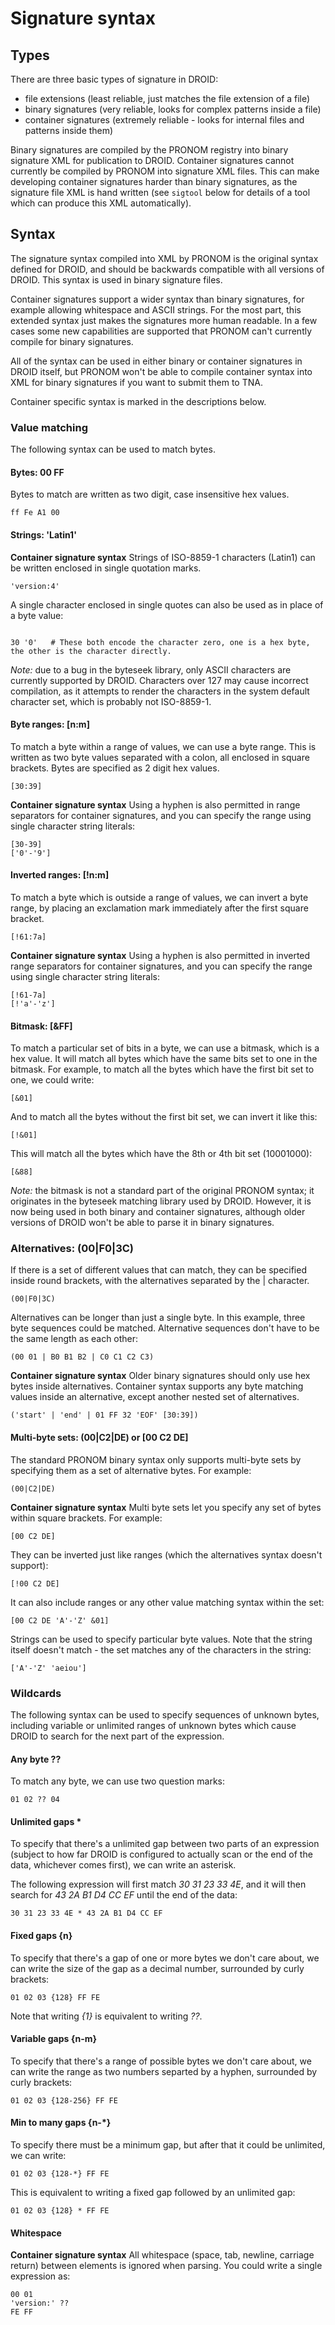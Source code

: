 # Signature syntax

## Types
There are three basic types of signature in DROID:

  * file extensions (least reliable, just matches the file extension of a file)
  * binary signatures (very reliable, looks for complex patterns inside a file)
  * container signatures (extremely reliable - looks for internal files and patterns inside them) 

Binary signatures are compiled by the PRONOM registry into binary signature XML for publication to DROID.  Container signatures cannot currently be compiled by PRONOM into signature XML files.  This can make developing container signatures harder than binary signatures, as the signature file XML is hand written (see `sigtool` below for details of a tool which can produce this XML automatically).

## Syntax
The signature syntax compiled into XML by PRONOM is the original syntax defined for DROID, and should be backwards compatible with all versions of DROID.  This syntax is used in binary signature files.

Container signatures support a wider syntax than binary signatures, for example allowing whitespace and ASCII strings. For the most part, this extended syntax just makes the signatures more human readable.  In a few cases some new capabilities are supported that PRONOM can't currently compile for binary signatures.

All of the syntax can be used in either binary or container signatures in DROID itself, but PRONOM won't be able to compile container syntax into XML for binary signatures if you want to submit them to TNA.

Container specific syntax is marked in the descriptions below.

### Value matching
The following syntax can be used to match bytes.

#### Bytes:  00 FF
Bytes to match are written as two digit, case insensitive hex values.
```
ff Fe A1 00
```

#### Strings:  'Latin1'
**Container signature syntax**
Strings of ISO-8859-1 characters (Latin1) can be written enclosed in single quotation marks.
```
'version:4'
```

A single character enclosed in single quotes can also be used as in place of a byte value:
```

30 '0'   # These both encode the character zero, one is a hex byte, the other is the character directly.
```
_Note:_ due to a bug in the byteseek library, only ASCII characters are currently supported by DROID.  Characters over 127 may cause incorrect compilation, as it attempts to render the characters in the system default character set, which is probably not ISO-8859-1.

#### Byte ranges: \[n:m]
To match a byte within a range of values, we can use a byte range. This is written as two byte values separated with a colon, all enclosed in square brackets.  Bytes are specified as 2 digit hex values.
```
[30:39]
```

**Container signature syntax**
Using a hyphen is also permitted in range separators for container signatures, and you can specify the range using single character string literals:
```
[30-39]
['0'-'9']
```

#### Inverted ranges: \[!n:m]
To match a byte which is outside a range of values, we can invert a byte range, by placing an exclamation mark immediately after the first square bracket.
```
[!61:7a]
```
**Container signature syntax**
Using a hyphen is also permitted in inverted range separators for container signatures, and you can specify the range using single character string literals:
```
[!61-7a]
[!'a'-'z']
```

#### Bitmask: \[&FF]
To match a particular set of bits in a byte, we can use a bitmask, which is a hex value.  It will match all bytes which have the same bits set to one in the bitmask.  For example, to match all the bytes which have the first bit set to one, we could write:
```
[&01]
```
And to match all the bytes without the first bit set, we can invert it like this:
```
[!&01]
```
This will match all the bytes which have the 8th or 4th bit set (10001000):
```
[&88]
```
_Note:_ the bitmask is not a standard part of the original PRONOM syntax; it originates in the byteseek matching library used by DROID.  However, it is now being used in both binary and container signatures, although older versions of DROID won't be able to parse it in binary signatures.

### Alternatives: (00|F0|3C)
If there is a set of different values that can match, they can be specified inside round brackets, with the alternatives separated by the | character.
```
(00|F0|3C)
```
Alternatives can be longer than just a single byte.  In this example, three byte sequences could be matched.  Alternative sequences don't have to be the same length as each other:
```
(00 01 | B0 B1 B2 | C0 C1 C2 C3)
```
**Container signature syntax**
Older binary signatures should only use hex bytes inside alternatives.  Container syntax supports any byte matching values inside an alternative, except another nested set of alternatives.
```
('start' | 'end' | 01 FF 32 'EOF' [30:39])
```

#### Multi-byte sets: (00|C2|DE) or \[00 C2 DE]
The standard PRONOM binary syntax only supports multi-byte sets by specifying them as a set of alternative bytes.  For example:
```
(00|C2|DE)
```

**Container signature syntax**
Multi byte sets let you specify any set of bytes within square brackets.  For example:
```
[00 C2 DE]
```
They can be inverted just like ranges (which the alternatives syntax doesn't support):
```
[!00 C2 DE]
```
It can also include ranges or any other value matching syntax within the set:
```
[00 C2 DE 'A'-'Z' &01]
```
Strings can be used to specify particular byte values.  Note that the string itself doesn't match - the set matches any of the characters in the string:
```
['A'-'Z' 'aeiou']
```

### Wildcards
The following syntax can be used to specify sequences of unknown bytes, including variable or unlimited ranges of unknown bytes which cause DROID to search for the next part of the expression.

#### Any byte ??
To match any byte, we can use two question marks:
```
01 02 ?? 04
```

#### Unlimited gaps *
To specify that there's a unlimited gap between two parts of an expression (subject to how far DROID is configured to actually scan or the end of the data, whichever comes first), we can write an asterisk.

The following expression will first match _30 31 23 33 4E_, and it will then search for _43 2A B1 D4 CC EF_ until the end of the data:
```
30 31 23 33 4E * 43 2A B1 D4 CC EF
```

#### Fixed gaps {n}
To specify that there's a gap of one or more bytes we don't care about, we can write the size of the gap as a decimal number, surrounded by curly brackets:
```
01 02 03 {128} FF FE
```

Note that writing _{1}_ is equivalent to writing _??_.

#### Variable gaps {n-m}
To specify that there's a range of possible bytes we don't care about, we can write the range as two numbers separted by a hyphen, surrounded by curly brackets:
```
01 02 03 {128-256} FF FE
```

#### Min to many gaps {n-*}
To specify there must be a minimum gap, but after that it could be unlimited, we can write:
```
01 02 03 {128-*} FF FE
```
This is equivalent to writing a fixed gap followed by an unlimited gap:
```
01 02 03 {128} * FF FE
```

#### Whitespace
**Container signature syntax**
All whitespace (space, tab, newline, carriage return) between elements is ignored when parsing.  You could write a single expression as:

```
00 01
'version:' ??
FE FF
```


